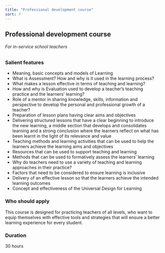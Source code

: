 ```yaml
---
title: "Professional development course"
sort: 7
---
```


## Professional development course
###### For in-service school teachers

### Salient features
- Meaning, basic concepts and models of Learning 
- What is Assessment? How and why is it used in the learning process? 
- What makes a lesson effective in terms of teaching and learning? 
- How and why is Evaluation used to develop a teacher’s teaching practice and the learners’ learning? 
- Role of a mentor in sharing knowledge, skills, information and perspective to develop the personal and professional growth of a teacher? 
- Preparation of lesson plans having clear aims and objectives 
- Delivering structured lessons that have a clear beginning to introduce the new learning, a middle section that develops and consolidates learning and a strong conclusion where the learners reflect on what has been learnt in the light of its relevance and value
- Teaching methods and learning activities that can be used to help the learners achieve the learning aims and objectives 
- Resources that can be used to support teaching and learning 
- Methods that can be used to formatively assess the learners’ learning 
- Why do teachers need to use a variety of teaching and learning approaches in their practice? 
- Factors that need to be considered to ensure learning is inclusive 
- Delivery of an effective lesson so that the learners achieve the intended learning outcomes 
- Concept and effectiveness of the Universal Design for Learning

### Who should apply
This course is designed for practicing teachers of all levels, who want to equip themselves with effective tools and strategies that will ensure a better learning experience for every student.

### Duration
30 hours